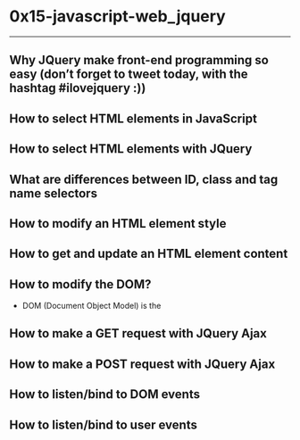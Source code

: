 # 0x15-javascript-web_jquery
---

## Why JQuery make front-end programming so easy (don’t forget to tweet today, with the hashtag #ilovejquery :))
## How to select HTML elements in JavaScript
## How to select HTML elements with JQuery
## What are differences between ID, class and tag name selectors
## How to modify an HTML element style
## How to get and update an HTML element content
## How to modify the DOM?
* DOM (Document Object Model) is the 
## How to make a GET request with JQuery Ajax
## How to make a POST request with JQuery Ajax
## How to listen/bind to DOM events
## How to listen/bind to user events
